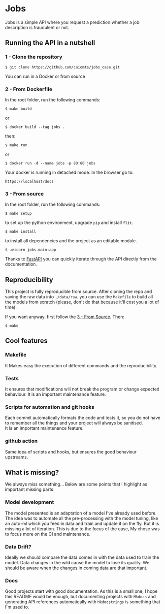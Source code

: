 # Jobs

Jobs is a simple API where you request a prediction
whether a job description is fraudulent or not.

## Running the API in a nutshell

### 1 - Clone the repository
```commandline
$ git clone https://github.com/caiomts/jobs_case.git
```
You can run in a Docker or from source
### 2 - From Dockerfile

In the root folder, run the following commands:
```commandline
$ make build
```
or

```commandline
$ docker build --tag jobs .
```
then:
```commandline
$ make run
```
or

```commandline
$ docker run -d --name jobs -p 80:80 jobs
```
Your docker is running in detached mode. In the browser go to:

```commandline
https://localhost/docs
```

### 3 - From source
In the root folder, run the following commands:

```commandline
$ make setup
```
to set up the python environment, upgrade `pip` and install `flit`.

```commandline
$ make install
```
to install all dependencies and the project as an editable module.
```commandline
$ uvicorn jobs.main:app
```
Thanks to [FastAPI](https://fastapi.tiangolo.com/) you can 
quickly iterate through the API directly from the documentation.

## Reproducibility

This project is fully reproducible from source. After cloning
the repo and saving the raw data into `./data/raw`. you
can use the `Makefile` to build all the models from scratch
(please, don't do that because it'll cost you a lot of time).

If you want anyway. first follow the [3 - From Source](https://github.com/caiomts/jobs_case#3---from-source).
Then:

```commandline
$ make
```

## Cool features

### Makefile

It Makes easy the execution of different commands and the reproducibility.

### Tests

It ensures that modifications will not break the program or change expected
behaviour. It is an important maintenance feature.

### Scripts for automation and git hooks

Each commit automatically formats the code and tests it, so you do not have to
remember all the things and your project will always be sanitised.  
It is an important maintenance feature.

### github action

Same idea of scripts and hooks, but ensures the good behaviour upstreams.

## What is missing?

We always miss something... Below are some points that I highlight as important
missing parts.

### Model development

The model presented is an adaptation of a model I've already used before. The idea
was to automate all the pre-processing with the model tuning, like an auto-ml
which you feed in data and train and update it on the fly. But it
is missing a lot of iteration. This is due to the focus of the case, My chose was
to focus more on the CI and maintenance.

### Data Drift?

Ideally we should compare the data comes in with the data used to train the model.
Data changes in the wild cause the model to lose its quality. We should be aware
when the changes in coming data are that important.

### Docs

Good projects start with good documentation. As this is a small one, I hope
this README would be enough, but documenting projects with `Mkdocs` and generating 
API references automatically with `Mkdocstrings` is something that I'm used to.
